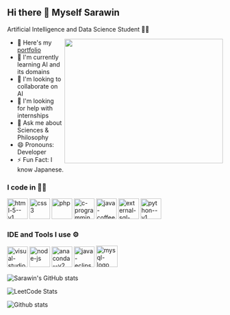 ## Hi there 👋 Myself Sarawin

Artificial Intelligence and Data Science Student 👨‍🎓


<img align="right" width="370" height="290" src="https://cdn.dribbble.com/users/730703/screenshots/6581243/avento.gif">

- 🔭 Here's my [portfolio](https://sarawin.netlify.app/)
- 🌱 I'm currently learning AI and its domains
- 🤝 I'm looking to collaborate on AI
- 🤔 I'm looking for help with internships
- 💬 Ask me about Sciences & Philosophy
- 😄 Pronouns: Developer 
- ⚡ Fun Fact: I know Japanese.


 ### I code in 👨‍💻
  <img width="48" height="48" src="https://img.icons8.com/color/48/html-5--v1.png" alt="html-5--v1"/> <img width="48" height="48" src="https://img.icons8.com/color/48/css3.png" alt="css3"/> <img width="48" height="48" src="https://img.icons8.com/papercut/60/php.png" alt="php"/> <img width="48" height="48" src="https://img.icons8.com/color/48/c-programming.png" alt="c-programming"/> <img width="48" height="48" src="https://img.icons8.com/color/48/java-coffee-cup-logo--v1.png" alt="java-coffee-cup-logo--v1"/> <img width="48" height="48" src="https://img.icons8.com/external-soft-fill-juicy-fish/60/external-sql-coding-and-development-soft-fill-soft-fill-juicy-fish.png" alt="external-sql-coding-and-development-soft-fill-soft-fill-juicy-fish"/> <img width="48" height="48" src="https://img.icons8.com/color/48/python--v1.png" alt="python--v1"/>
  

  ### IDE and Tools I use ⚙️
  <img width="48" height="48" src="https://img.icons8.com/color/48/visual-studio-code-2019.png" alt="visual-studio-code-2019"/> <img width="48" height="48" src="https://img.icons8.com/fluency/48/node-js.png" alt="node-js"/> <img width="48" height="48" src="https://img.icons8.com/fluency/48/anaconda--v2.png" alt="anaconda--v2"/>  <img width="48" height="48" src="https://img.icons8.com/officexs/48/java-eclipse.png" alt="java-eclipse"/> <img width="50" height="50" src="https://img.icons8.com/color/48/mysql-logo.png" alt="mysql-logo"/>
  

  ![Sarawin's GitHub stats](https://github-readme-stats.vercel.app/api?username=Srksarawin&theme=dark&show_icons=true&&hide=issues,contribs)  

  ![LeetCode Stats](https://leetcard.jacoblin.cool/srksarawin?theme=dark&font=Baloo%202&ext=activity)
 
  ![Github stats](https://github-readme-activity-graph.vercel.app/graph?username=srksarawin&bg_color=000000&color=ffffff&line=00ff2a&point=ffffff&area=true&hide_border=true)





  
  

